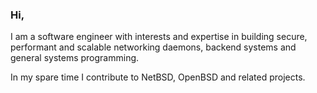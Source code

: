 ### Hi,

I am a software engineer with interests and expertise in building secure, performant and scalable networking daemons, backend systems and general systems programming.

In my spare time I contribute to NetBSD, OpenBSD and related projects.

<!--
**snimmagadda/snimmagadda** is a ✨ _special_ ✨ repository because its `README.md` (this file) appears on your GitHub profile.

Here are some ideas to get you started:

- 🔭 I’m currently working on ...
- 🌱 I’m currently learning ...
- 👯 I’m looking to collaborate on ...
- 🤔 I’m looking for help with ...
- 💬 Ask me about ...
- 📫 How to reach me: ...
- 😄 Pronouns: ...
- ⚡ Fun fact: ...
-->
